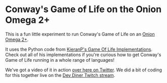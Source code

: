 # Conway's Game of Life on the Onion Omega 2+

This is a fun little experiment to run Conway's Game of Life on an [Onion Omega 2+](https://onion.io/omega2/).

It uses the Python code from [KieranP's Game Of Life Implementations](https://github.com/KieranP/Game-Of-Life-Implementations). Check out all of his implementations if you're curious how to get Conway's Game of Life running in a whole range of languages!

We've got a video of it in action [over here on Twitter](https://twitter.com/thatpatrickguy/status/1252559479947751431). We did a bit of coding for this together live on the [Dev Diner Twitch stream](https://www.twitch.tv/devdiner).